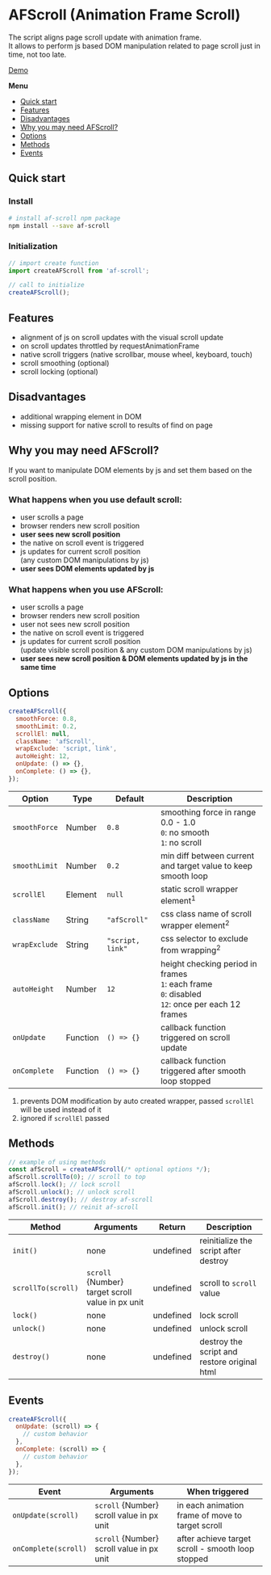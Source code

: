 # AFScroll (Animation Frame Scroll)

The script aligns page scroll update with animation frame.  
It allows to perform js based DOM manipulation related to page scroll just in time, not too late.

[Demo](https://dobrapyra.github.io/af-scroll/)

**Menu**

* [Quick start](#quick-start)
* [Features](#features)
* [Disadvantages](#disadvantages)
* [Why you may need AFScroll?](#why-you-may-need-afscroll?)
* [Options](#options)
* [Methods](#methods)
* [Events](#Events)

## Quick start

### Install

```bash
# install af-scroll npm package
npm install --save af-scroll
```

### Initialization

```js
// import create function
import createAFScroll from 'af-scroll';

// call to initialize
createAFScroll();
```

## Features

* alignment of js on scroll updates with the visual scroll update
* on scroll updates throttled by requestAnimationFrame
* native scroll triggers (native scrollbar, mouse wheel, keyboard, touch)
* scroll smoothing (optional)
* scroll locking (optional)

## Disadvantages

* additional wrapping element in DOM 
* missing support for native scroll to results of find on page

## Why you may need AFScroll?

If you want to manipulate DOM elements by js and set them based on the scroll position.

### What happens when you use default scroll:

* user scrolls a page
* browser renders new scroll position
* **user sees new scroll position**
* the native on scroll event is triggered
* js updates for current scroll position  
(any custom DOM manipulations by js)
* **user sees DOM elements updated by js**

### What happens when you use AFScroll:

* user scrolls a page
* browser renders new scroll position
* user not sees new scroll position
* the native on scroll event is triggered
* js updates for current scroll position  
(update visible scroll position & any custom DOM manipulations by js)
* **user sees new scroll position & DOM elements updated by js in the same time**

## Options

```js
createAFScroll({
  smoothForce: 0.8,
  smoothLimit: 0.2,
  scrollEl: null,
  className: 'afScroll',
  wrapExclude: 'script, link',
  autoHeight: 12,
  onUpdate: () => {},
  onComplete: () => {},
});
```

| Option | Type | Default | Description |
| --- | --- | --- | --- |
| `smoothForce` | Number | `0.8` | smoothing force in range 0.0 - 1.0<br />`0`: no smooth<br />`1`: no scroll |
| `smoothLimit` | Number | `0.2` | min diff between current and target value to keep smooth loop |
| `scrollEl` | Element | `null` | static scroll wrapper element<sup>1</sup> |
| `className` | String | `"afScroll"` | css class name of scroll wrapper element<sup>2</sup> |
| `wrapExclude` | String | `"script, link"` | css selector to exclude from wrapping<sup>2</sup> |
| `autoHeight` | Number | `12` | height checking period in frames<br />`1`: each frame<br />`0`: disabled<br />`12`: once per each 12 frames |
| `onUpdate` | Function | `() => {}` | callback function triggered on scroll update |
| `onComplete` | Function | `() => {}` | callback function triggered after smooth loop stopped |

1. prevents DOM modification by auto created wrapper, passed `scrollEl` will be used instead of it
2. ignored if `scrollEl` passed

## Methods

```js
// example of using methods
const afScroll = createAFScroll(/* optional options */);
afScroll.scrollTo(0); // scroll to top
afScroll.lock(); // lock scroll
afScroll.unlock(); // unlock scroll
afScroll.destroy(); // destroy af-scroll
afScroll.init(); // reinit af-scroll
```

| Method | Arguments | Return | Description |
| --- | --- | --- | --- |
| `init()` | none | undefined | reinitialize the script after destroy |
| `scrollTo(scroll)` | `scroll` {Number} target scroll value in px unit | undefined | scroll to `scroll` value |
| `lock()` | none | undefined | lock scroll |
| `unlock()` | none | undefined | unlock scroll |
| `destroy()` | none | undefined | destroy the script and restore original html |

## Events

```js
createAFScroll({
  onUpdate: (scroll) => {
    // custom behavior
  },
  onComplete: (scroll) => {
    // custom behavior
  },
});
```

| Event | Arguments | When triggered |
| --- | --- | --- |
| `onUpdate(scroll)` | `scroll` {Number} scroll value in px unit | in each animation frame of move to target scroll |
| `onComplete(scroll)` | `scroll` {Number} scroll value in px unit | after achieve target scroll - smooth loop stopped |